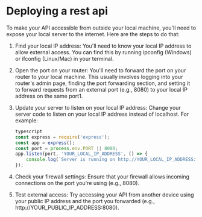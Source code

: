 # Deploying a rest api

To make your API accessible from outside your local machine, you'll need to expose your local server to the internet. Here are the steps to do that:

1. Find your local IP address: You'll need to know your local IP address to allow external access. You can find this by running ipconfig (Windows) or ifconfig (Linux/Mac) in your terminal.

2. Open the port on your router: You'll need to forward the port on your router to your local machine. This usually involves logging into your router's admin page, finding the port forwarding section, and setting it to forward requests from an external port (e.g., 8080) to your local IP address on the same port1.

3. Update your server to listen on your local IP address: Change your server code to listen on your local IP address instead of localhost. For example:

    ```js
    typescript
    const express = require('express');
    const app = express();
    const port = process.env.PORT || 8080;
    app.listen(port, 'YOUR_LOCAL_IP_ADDRESS', () => {
        console.log(`Server is running on http://YOUR_LOCAL_IP_ADDRESS:${port}`);
    });
    ```

4. Check your firewall settings: Ensure that your firewall allows incoming connections on the port you're using (e.g., 8080).

5. Test external access: Try accessing your API from another device using your public IP address and the port you forwarded (e.g., http://YOUR_PUBLIC_IP_ADDRESS:8080).

